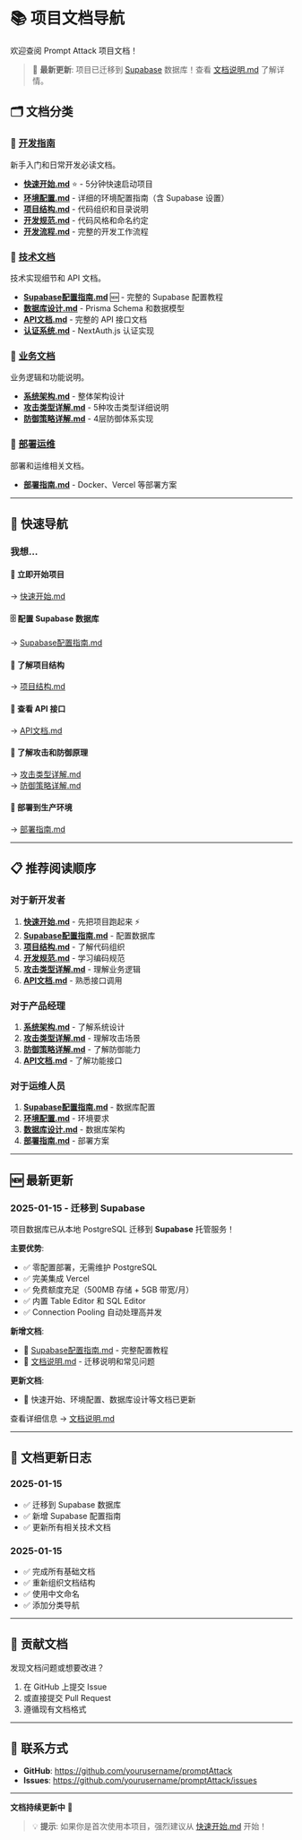 # 📚 项目文档导航

欢迎查阅 Prompt Attack 项目文档！

> 🎉 **最新更新**: 项目已迁移到 [Supabase](https://supabase.com) 数据库！查看 [文档说明.md](./文档说明.md) 了解详情。

## 🗂️ 文档分类

### 📖 [开发指南](./开发指南/)

新手入门和日常开发必读文档。

- **[快速开始.md](./开发指南/快速开始.md)** ⭐ - 5分钟快速启动项目
- **[环境配置.md](./开发指南/环境配置.md)** - 详细的环境配置指南（含 Supabase 设置）
- **[项目结构.md](./开发指南/项目结构.md)** - 代码组织和目录说明
- **[开发规范.md](./开发指南/开发规范.md)** - 代码风格和命名约定
- **[开发流程.md](./开发指南/开发流程.md)** - 完整的开发工作流程

### 🔧 [技术文档](./技术文档/)

技术实现细节和 API 文档。

- **[Supabase配置指南.md](./技术文档/Supabase配置指南.md)** 🆕 - 完整的 Supabase 配置教程
- **[数据库设计.md](./技术文档/数据库设计.md)** - Prisma Schema 和数据模型
- **[API文档.md](./技术文档/API文档.md)** - 完整的 API 接口文档
- **[认证系统.md](./技术文档/认证系统.md)** - NextAuth.js 认证实现

### 💼 [业务文档](./业务文档/)

业务逻辑和功能说明。

- **[系统架构.md](./业务文档/系统架构.md)** - 整体架构设计
- **[攻击类型详解.md](./业务文档/攻击类型详解.md)** - 5种攻击类型详细说明
- **[防御策略详解.md](./业务文档/防御策略详解.md)** - 4层防御体系实现

### 🚀 [部署运维](./部署运维/)

部署和运维相关文档。

- **[部署指南.md](./部署运维/部署指南.md)** - Docker、Vercel 等部署方案

---

## 🎯 快速导航

### 我想...

#### 🚀 立即开始项目

→ [快速开始.md](./开发指南/快速开始.md)

#### 🗄️ 配置 Supabase 数据库

→ [Supabase配置指南.md](./技术文档/Supabase配置指南.md)

#### 📁 了解项目结构

→ [项目结构.md](./开发指南/项目结构.md)

#### 📡 查看 API 接口

→ [API文档.md](./技术文档/API文档.md)

#### 🎯 了解攻击和防御原理

→ [攻击类型详解.md](./业务文档/攻击类型详解.md)  
→ [防御策略详解.md](./业务文档/防御策略详解.md)

#### 🚀 部署到生产环境

→ [部署指南.md](./部署运维/部署指南.md)

---

## 📋 推荐阅读顺序

### 对于新开发者

1. **[快速开始.md](./开发指南/快速开始.md)** - 先把项目跑起来 ⚡
2. **[Supabase配置指南.md](./技术文档/Supabase配置指南.md)** - 配置数据库
3. **[项目结构.md](./开发指南/项目结构.md)** - 了解代码组织
4. **[开发规范.md](./开发指南/开发规范.md)** - 学习编码规范
5. **[攻击类型详解.md](./业务文档/攻击类型详解.md)** - 理解业务逻辑
6. **[API文档.md](./技术文档/API文档.md)** - 熟悉接口调用

### 对于产品经理

1. **[系统架构.md](./业务文档/系统架构.md)** - 了解系统设计
2. **[攻击类型详解.md](./业务文档/攻击类型详解.md)** - 理解攻击场景
3. **[防御策略详解.md](./业务文档/防御策略详解.md)** - 了解防御能力
4. **[API文档.md](./技术文档/API文档.md)** - 了解功能接口

### 对于运维人员

1. **[Supabase配置指南.md](./技术文档/Supabase配置指南.md)** - 数据库配置
2. **[环境配置.md](./开发指南/环境配置.md)** - 环境要求
3. **[数据库设计.md](./技术文档/数据库设计.md)** - 数据库架构
4. **[部署指南.md](./部署运维/部署指南.md)** - 部署方案

---

## 🆕 最新更新

### 2025-01-15 - 迁移到 Supabase

项目数据库已从本地 PostgreSQL 迁移到 **Supabase** 托管服务！

**主要优势**:

- ✅ 零配置部署，无需维护 PostgreSQL
- ✅ 完美集成 Vercel
- ✅ 免费额度充足（500MB 存储 + 5GB 带宽/月）
- ✅ 内置 Table Editor 和 SQL Editor
- ✅ Connection Pooling 自动处理高并发

**新增文档**:

- 📖 [Supabase配置指南.md](./技术文档/Supabase配置指南.md) - 完整配置教程
- 📝 [文档说明.md](./文档说明.md) - 迁移说明和常见问题

**更新文档**:

- 🔄 快速开始、环境配置、数据库设计等文档已更新

查看详细信息 → [文档说明.md](./文档说明.md)

---

## 🔄 文档更新日志

### 2025-01-15

- ✅ 迁移到 Supabase 数据库
- ✅ 新增 Supabase 配置指南
- ✅ 更新所有相关技术文档

### 2025-01-15

- ✅ 完成所有基础文档
- ✅ 重新组织文档结构
- ✅ 使用中文命名
- ✅ 添加分类导航

---

## 🤝 贡献文档

发现文档问题或想要改进？

1. 在 GitHub 上提交 Issue
2. 或直接提交 Pull Request
3. 遵循现有文档格式

---

## 📧 联系方式

- **GitHub**: https://github.com/yourusername/promptAttack
- **Issues**: https://github.com/yourusername/promptAttack/issues

---

**文档持续更新中** 📝

> 💡 **提示**: 如果你是首次使用本项目，强烈建议从 [快速开始.md](./开发指南/快速开始.md) 开始！

